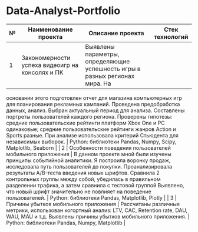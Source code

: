 # Data-Analyst-Portfolio

| № | Наименование проекта | Описание проекта | Стек технологий |
|---|---|---|---|
| 1 | Закономерности успеха видеоигр на консолях и ПК | Выявлены параметры, определяющие успешность игры в разных регионах мира. На
основании этого подготовлен отчет для магазина компьютерных игр для планирования
рекламных кампаний. Проведена предобработка данных, анализ. Выбран актуальный
период для анализа. Составлены портреты пользователей каждого региона. Проверены
гипотезы: средние пользовательские рейтинги платформ Xbox One и PC одинаковые;
средние пользовательские рейтинги жанров Action и Sports разные. При анализе использовала критерий Стьюдента для независимых выборок. | Python: библиотеки Pandas, Numpy, Scipy, Matplotlib, Seaborn |
| 2 | Особенности поведения пользователей мобильного приложения | В данном проекте мной были изучены принципы событийной аналитики. Я построила
воронку продаж, исследовала путь пользователей до покупки. Проанализировала
результаты A/B-теста введения новых шрифтов. Сравнила 2 контрольных группы между
собой, убедилась в правильном разделении трафика, а затем сравнила с тестовой группой
Выявлено, что новый шрифт значительно не повлияет на поведение пользователей. | Python: библиотеки Pandas, Matplotlib, Plotly |
| 3 | Причины убытков мобильного приложения | Рассчитаны различные метрики, использован когортный анализ: LTV, CAC, Retention rate, DAU, WAU, MAU и т.д. Выявлены причины убытков мобильного приложения. | Python: библиотеки Pandas, Numpy, Matplotlib |
